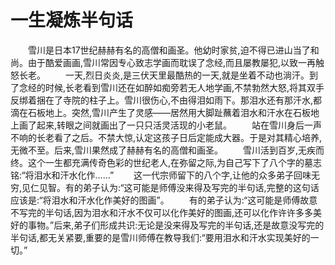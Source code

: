 # 一生凝炼半句话
　　雪川是日本17世纪赫赫有名的高僧和画圣。他幼时家贫,迫不得已进山当了和尚。由于酷爱画画,雪川常因专心致志学画而耽误了念经,而且屡教屡犯,以致一再触怒长老。 
　　一天,烈日炎炎,是三伏天里最酷热的一天,就是坐着不动也淌汗。到了念经的时候,长老看到雪川还在如醉如痴旁若无人地学画,不禁勃然大怒,将其双手反绑着捆在了寺院的柱子上。雪川很伤心,不由得泪如雨下。那泪水还有那汗水,都滴在石板地上。突然,雪川产生了灵感——居然用大脚趾蘸着泪水和汗水在石板地上画了起来,转眼之间就画出了一只只活灵活现的小老鼠。 
　　站在雪川身后一声不响的长老看了之后。不禁大惊,认定这孩子日后定能成大器。于是对其精心培养,无微不至。后来,雪川果然成了赫赫有名的高僧和画圣。 
　　雪川活到百岁,无疾而终。这个一生都充满传奇色彩的世纪老人,在弥留之际,为自己写下了八个字的墓志铭:“将泪水和汗水化作……” 
　　这一代宗师留下的八个字,让他的众多弟子回味无穷,见仁见智。有的弟子认为:“这可能是师傅没来得及写完的半句话,完整的这句话应该是:“将泪水和汗水化作美好的图画”。 
　　有的弟子认为:“这可能是师傅故意不写完的半句话,因为泪水和汗水不仅可以化作美好的图画,还可以化作许许多多美好的事物。”后来,弟子们形成共识:无论是没来得及写完的半句话,还是故意没写完的半句话,都无关紧要,重要的是雪川师傅在教导我们:“要用泪水和汗水实现美好的一切。”
 